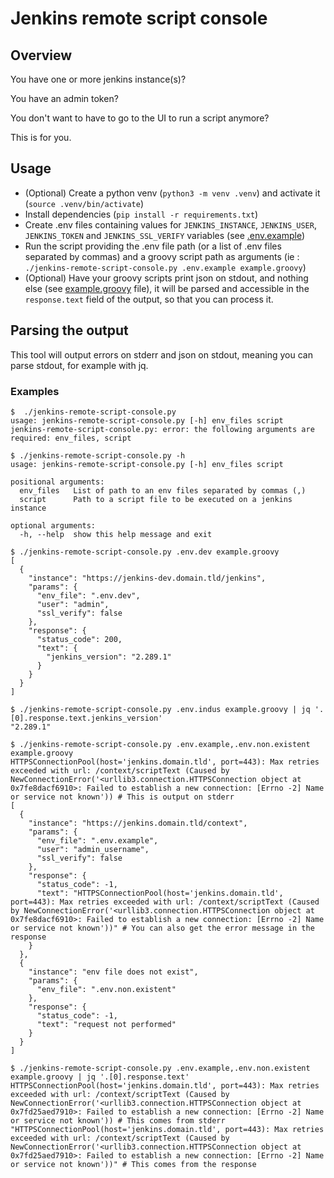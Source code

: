 # Jenkins remote script console

## Overview

You have one or more jenkins instance(s)?

You have an admin token?

You don't want to have to go to the UI to run a script anymore?

This is for you.

## Usage

* (Optional) Create a python venv (`python3 -m venv .venv`) and activate it (`source .venv/bin/activate`)
* Install dependencies (`pip install -r requirements.txt`)
* Create .env files containing values for `JENKINS_INSTANCE`, `JENKINS_USER`, `JENKINS_TOKEN` and `JENKINS_SSL_VERIFY` variables (see [.env.example](.env.example))
* Run the script providing the .env file path (or a list of .env files separated by commas) and a groovy script path as arguments (ie : `./jenkins-remote-script-console.py .env.example example.groovy`)
* (Optional) Have your groovy scripts print json on stdout, and nothing else (see [example.groovy](example.groovy) file), it will be parsed and accessible in the `response.text` field of the output, so that you can process it.

## Parsing the output

This tool will output errors on stderr and json on stdout, meaning you can parse stdout, for example with jq.

### Examples

```shell
$  ./jenkins-remote-script-console.py
usage: jenkins-remote-script-console.py [-h] env_files script
jenkins-remote-script-console.py: error: the following arguments are required: env_files, script
```

```shell
$ ./jenkins-remote-script-console.py -h
usage: jenkins-remote-script-console.py [-h] env_files script

positional arguments:
  env_files   List of path to an env files separated by commas (,)
  script      Path to a script file to be executed on a jenkins instance

optional arguments:
  -h, --help  show this help message and exit
```

```shell
$ ./jenkins-remote-script-console.py .env.dev example.groovy
[
  {
    "instance": "https://jenkins-dev.domain.tld/jenkins",
    "params": {
      "env_file": ".env.dev",
      "user": "admin",
      "ssl_verify": false
    },
    "response": {
      "status_code": 200,
      "text": {
        "jenkins_version": "2.289.1"
      }
    }
  }
]
```

```shell
$ ./jenkins-remote-script-console.py .env.indus example.groovy | jq '.[0].response.text.jenkins_version'
"2.289.1"
```

```shell
$ ./jenkins-remote-script-console.py .env.example,.env.non.existent example.groovy
HTTPSConnectionPool(host='jenkins.domain.tld', port=443): Max retries exceeded with url: /context/scriptText (Caused by NewConnectionError('<urllib3.connection.HTTPSConnection object at 0x7fe8dacf6910>: Failed to establish a new connection: [Errno -2] Name or service not known')) # This is output on stderr
[
  {
    "instance": "https://jenkins.domain.tld/context",
    "params": {
      "env_file": ".env.example",
      "user": "admin_username",
      "ssl_verify": false
    },
    "response": {
      "status_code": -1,
      "text": "HTTPSConnectionPool(host='jenkins.domain.tld', port=443): Max retries exceeded with url: /context/scriptText (Caused by NewConnectionError('<urllib3.connection.HTTPSConnection object at 0x7fe8dacf6910>: Failed to establish a new connection: [Errno -2] Name or service not known'))" # You can also get the error message in the response
    }
  },
  {
    "instance": "env file does not exist",
    "params": {
      "env_file": ".env.non.existent"
    },
    "response": {
      "status_code": -1,
      "text": "request not performed"
    }
  }
]
```

```shell
$ ./jenkins-remote-script-console.py .env.example,.env.non.existent example.groovy | jq '.[0].response.text'
HTTPSConnectionPool(host='jenkins.domain.tld', port=443): Max retries exceeded with url: /context/scriptText (Caused by NewConnectionError('<urllib3.connection.HTTPSConnection object at 0x7fd25aed7910>: Failed to establish a new connection: [Errno -2] Name or service not known')) # This comes from stderr
"HTTPSConnectionPool(host='jenkins.domain.tld', port=443): Max retries exceeded with url: /context/scriptText (Caused by NewConnectionError('<urllib3.connection.HTTPSConnection object at 0x7fd25aed7910>: Failed to establish a new connection: [Errno -2] Name or service not known'))" # This comes from the response
```

